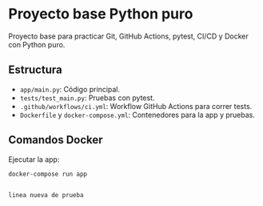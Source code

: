 # Proyecto base Python puro

Proyecto base para practicar Git, GitHub Actions, pytest, CI/CD y Docker con Python puro.

## Estructura

- `app/main.py`: Código principal.
- `tests/test_main.py`: Pruebas con pytest.
- `.github/workflows/ci.yml`: Workflow GitHub Actions para correr tests.
- `Dockerfile` y `docker-compose.yml`: Contenedores para la app y pruebas.

## Comandos Docker

Ejecutar la app:

```bash
docker-compose run app


linea nueva de prueba